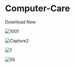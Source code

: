 # Computer-Care
Download Now

![1001](https://user-images.githubusercontent.com/85815644/131119694-f8c52bc9-b30d-4983-b448-f0d526903c9c.gif)

![Capture2](https://user-images.githubusercontent.com/85815644/131119606-66058a30-e527-4fac-a698-695a4cbeca51.PNG)

![1](https://user-images.githubusercontent.com/85815644/131119741-007bbb4e-c989-487d-ba06-a966ad81f0c0.PNG)

![55](https://user-images.githubusercontent.com/85815644/131119972-269a6bce-d919-4919-b945-44f310fc97cf.PNG)
